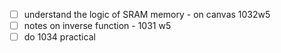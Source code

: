 - [ ] understand the logic of SRAM memory - on canvas 1032w5
- [ ] notes on inverse function - 1031 w5
- [ ] do 1034 practical